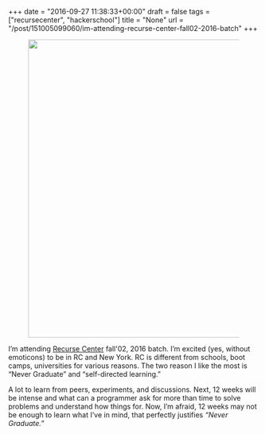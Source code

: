
+++
date = "2016-09-27 11:38:33+00:00"
draft = false
tags = ["recursecenter", "hackerschool"]
title = "None"
url = "/post/151005099060/im-attending-recurse-center-fall02-2016-batch"
+++
<figure class="tmblr-full" data-orig-height="829" data-orig-src="https://upload.wikimedia.org/wikipedia/commons/thumb/f/f0/Brooklyn_Bridge_Postdlf.jpg/1024px-Brooklyn_Bridge_Postdlf.jpg?1474976040402" data-orig-width="1024"><img data-orig-height="829" data-orig-src="https://upload.wikimedia.org/wikipedia/commons/thumb/f/f0/Brooklyn_Bridge_Postdlf.jpg/1024px-Brooklyn_Bridge_Postdlf.jpg?1474976040402" data-orig-width="1024" src="https://66.media.tumblr.com/1e1a8514a49ea684583761da869a166b/tumblr_inline_pk0kw6an4B1qc390z_540.jpg" width="600"/></figure>

I’m attending <a href="http://recurse.com" target="_blank">Recurse Center</a> fall'02, 2016 batch. I’m excited (yes, without emoticons) to be in RC and New York. RC is different from schools, boot camps, universities for various reasons. The two reason I like the most is “Never Graduate” and “self-directed learning.”

A lot to learn from peers, experiments, and discussions. Next, 12 weeks will be intense and what can a programmer ask for more than time to solve problems and understand how things for. Now, I’m afraid, 12 weeks may not be enough to learn what I’ve in mind, that perfectly justifies _“Never Graduate.”_
